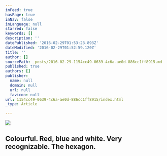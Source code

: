 ```yaml
---
inFeed: true
hasPage: true
inNav: false
inLanguage: null
starred: false
keywords: []
description: ''
datePublished: '2016-02-29T01:53:23.893Z'
dateModified: '2016-02-29T01:52:59.120Z'
title: ''
author: []
sourcePath: _posts/2016-02-29-1154cc49-0639-4c6a-ae0d-886cc1ff8915.md
published: true
authors: []
publisher:
  name: null
  domain: null
  url: null
  favicon: null
url: 1154cc49-0639-4c6a-ae0d-886cc1ff8915/index.html
_type: Article

---
```

![](https://s3-us-west-2.amazonaws.com/the-grid-img/p/8a6787e22599a9afeaade063e84c938da8ba09bc.jpg)

## Colourful. Red, blue and white. Very recognizable. The hexagon.